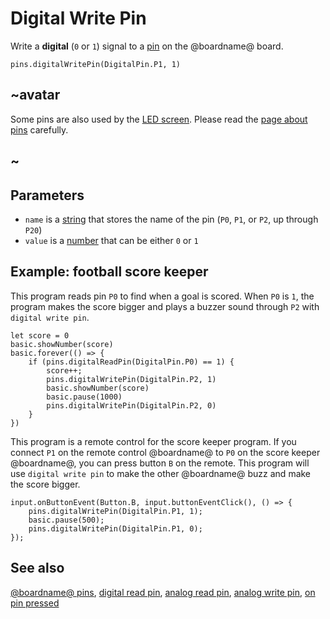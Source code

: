 # Digital Write Pin

Write a **digital** (`0` or `1`) signal to a [pin](/device/pins) on
the @boardname@ board.

```sig
pins.digitalWritePin(DigitalPin.P1, 1)
```

## ~avatar

Some pins are also used by the [LED screen](/device/screen).
Please read the [page about pins](/device/pins) carefully.

## ~

## Parameters

* ``name`` is a [string](/types/string) that stores the name of the pin (``P0``, ``P1``, or ``P2``, up through ``P20``)
* ``value`` is a [number](/types/number) that can be either `0` or `1`

## Example: football score keeper

This program reads pin `P0` to find when a goal is scored.  When `P0`
is `1`, the program makes the score bigger and plays a buzzer sound
through `P2` with ``digital write pin``.

```blocks
let score = 0
basic.showNumber(score)
basic.forever(() => {
    if (pins.digitalReadPin(DigitalPin.P0) == 1) {
        score++;
        pins.digitalWritePin(DigitalPin.P2, 1)
        basic.showNumber(score)
        basic.pause(1000)
        pins.digitalWritePin(DigitalPin.P2, 0)
    }
})
```

This program is a remote control for the score keeper program.  If you
connect `P1` on the remote control @boardname@ to `P0` on the score
keeper @boardname@, you can press button `B` on the remote. This program
will use ``digital write pin`` to make the other @boardname@ buzz and
make the score bigger.

```blocks
input.onButtonEvent(Button.B, input.buttonEventClick(), () => {
    pins.digitalWritePin(DigitalPin.P1, 1);
    basic.pause(500);
    pins.digitalWritePin(DigitalPin.P1, 0);
});
```

## See also

[@boardname@ pins](/device/pins),
[digital read pin](/reference/pins/digital-read-pin),
[analog read pin](/reference/pins/analog-read-pin),
[analog write pin](/reference/pins/analog-write-pin),
[on pin pressed](/reference/input/on-pin-pressed)


